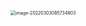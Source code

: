 <img src="https://ldt-typora.oss-cn-shenzhen.aliyuncs.com/img/image-20220303085734803.png" alt="image-20220303085734803" style="zoom:50%;" />